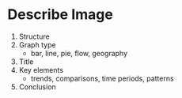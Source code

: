 <!-- ---
!-- Timestamp: 2025-09-25 22:57:57
!-- Author: ywatanabe
!-- File: /home/ywatanabe/proj/pte/02_S__describe-image/README.md
!-- --- -->

# Describe Image
1. Structure
2. Graph type
   - bar, line, pie, flow, geography
3. Title
4. Key elements
   - trends, comparisons, time periods, patterns
5. Conclusion

<!-- EOF -->